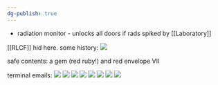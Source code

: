 ```yaml
---
dg-publish: true
---
```

* radiation monitor - unlocks all doors if rads spiked by [[Laboratory]]

[[RLCF]] hid here. some history:
![](https://i.imgur.com/Nmm7CYq.png)

safe contents: a gem (red ruby!) and red envelope VII

terminal emails:
![](https://i.imgur.com/vVUeZX2.png)
![](https://i.imgur.com/9FE3pk4.png)
![](https://i.imgur.com/bNfiwmK.png)
![](https://i.imgur.com/lWaqeik.png)
![](https://i.imgur.com/idqfOYE.png)
![](https://i.imgur.com/zrItame.png)
![](https://i.imgur.com/r4ori5O.png)
![](https://i.imgur.com/gfzMv6R.png)
